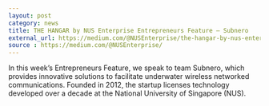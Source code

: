 ```yaml
---
layout: post
category: news
title: THE HANGAR by NUS Enterprise Entrepreneurs Feature — Subnero
external_url: https://medium.com/@NUSEnterprise/the-hangar-by-nus-enterprise-entrepreneurs-feature-subnero-efc2ee7329aa
source : https://medium.com/@NUSEnterprise/
---
```


In this week’s Entrepreneurs Feature, we speak to team Subnero, which provides innovative solutions to facilitate underwater wireless networked communications. Founded in 2012, the startup licenses technology developed over a decade at the National University of Singapore (NUS).
